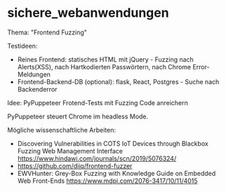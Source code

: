 # sichere_webanwendungen

Thema: "Frontend Fuzzing"

Testideen: 
- Reines Frontend: statisches HTML mit jQuery - Fuzzing nach Alerts(XSS), nach Hartkodierten Passwörtern, nach Chrome Error-Meldungen
- Frontend-Backend-DB (optional): flask, React, Postgres - Suche nach Backenderror

Idee: PyPuppeteer Frotend-Tests mit Fuzzing Code anreichern

PyPuppeteer steuert Chrome im headless Mode.

Mögliche wissenschaftliche Arbeiten:
- Discovering Vulnerabilities in COTS IoT Devices through Blackbox Fuzzing Web Management Interface https://www.hindawi.com/journals/scn/2019/5076324/
- https://github.com/diiq/frontend-fuzzer
- EWVHunter: Grey-Box Fuzzing with Knowledge Guide on Embedded Web Front-Ends https://www.mdpi.com/2076-3417/10/11/4015

